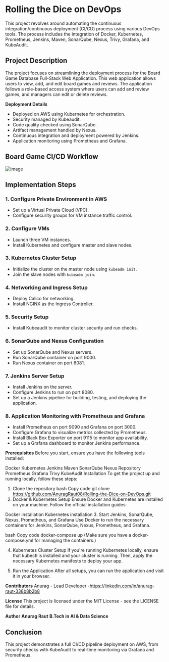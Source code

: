 # **Rolling the Dice on DevOps**

This project revolves around automating the continuous integration/continuous deployment (CI/CD) process using various DevOps tools. The process includes the integration of Docker, Kubernetes, Prometheus, Jenkins, Maven, SonarQube, Nexus, Trivy, Grafana, and KubeAudit.

## **Project Description**
The project focuses on streamlining the deployment process for the Board Game Database Full-Stack Web Application. This web application allows users to view, add, and edit board games and reviews. The application follows a role-based access system where users can add and review games, and managers can edit or delete reviews.

**Deployment Details**
- Deployed on AWS using Kubernetes for orchestration.
- Security managed by Kubeaudit.
- Code quality checked using SonarQube.
- Artifact management handled by Nexus.
- Continuous integration and deployment powered by Jenkins.
- Application monitoring using Prometheus and Grafana.


## **Board Game CI/CD Workflow**
![image](https://github.com/user-attachments/assets/ecdcd84c-41d9-401a-a11e-beeea12daaa9)


## **Implementation Steps**

### 1. **Configure Private Environment in AWS**

- Set up a Virtual Private Cloud (VPC).
- Configure security groups for VM instance traffic control.

### 2. **Configure VMs**

- Launch three VM instances.
- Install Kubernetes and configure master and slave nodes.

### 3. **Kubernetes Cluster Setup**

- Initialize the cluster on the master node using `kubeadm init`.
- Join the slave nodes with `kubeadm join`.

### 4. **Networking and Ingress Setup**

- Deploy Calico for networking.
- Install NGINX as the Ingress Controller.

### 5. **Security Setup**

- Install Kubeaudit to monitor cluster security and run checks.

### 6. **SonarQube and Nexus Configuration**

- Set up SonarQube and Nexus servers.
- Run SonarQube container on port 9000.
- Run Nexus container on port 8081.

### 7. **Jenkins Server Setup**

- Install Jenkins on the server.
- Configure Jenkins to run on port 8080.
- Set up a Jenkins pipeline for building, testing, and deploying the application.

### 8. **Application Monitoring with Prometheus and Grafana**

- Install Prometheus on port 9090 and Grafana on port 3000.
- Configure Grafana to visualize metrics collected by Prometheus.
- Install Black Box Exporter on port 9115 to monitor app availability.
- Set up a Grafana dashboard to monitor Jenkins performance.

**Prerequisites**
Before you start, ensure you have the following tools installed:

Docker
Kubernetes
Jenkins
Maven
SonarQube
Nexus Repository
Prometheus
Grafana
Trivy
KubeAudit
Installation
To get the project up and running locally, follow these steps:

1. Clone the repository
bash
Copy code
git clone https://github.com/AnuragRaut08/Rolling-the-Dice-on-DevOps.git
2. Docker & Kubernetes Setup
Ensure Docker and Kubernetes are installed on your machine. Follow the official installation guides:

Docker installation
Kubernetes installation
3. Start Jenkins, SonarQube, Nexus, Prometheus, and Grafana
Use Docker to run the necessary containers for Jenkins, SonarQube, Nexus, Prometheus, and Grafana.

bash
Copy code
docker-compose up
(Make sure you have a docker-compose.yml for managing the containers.)

4. Kubernetes Cluster Setup
If you're running Kubernetes locally, ensure that kubectl is installed and your cluster is running. Then, apply the necessary Kubernetes manifests to deploy your app.

5. Run the Application
After all setups, you can run the application and visit it in your browser.

**Contributors**
Anurag - Lead Developer -https://linkedin.com/in/anurag-raut-338b8b2b8

**License**
This project is licensed under the MIT License - see the LICENSE file for details.

**Author**
**Anurag Raut**
**B.Tech in AI & Data Science**



## **Conclusion**

This project demonstrates a full CI/CD pipeline deployment on AWS, from security checks with KubeAudit to real-time monitoring via Grafana and Prometheus.

